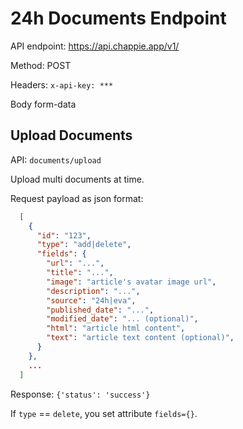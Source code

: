 # 24h Documents Endpoint

API endpoint: https://api.chappie.app/v1/

Method: POST

Headers: 
  `x-api-key: ***`

Body form-data

## Upload Documents

API: `documents/upload`

Upload multi documents at time.

Request payload as json format:

```json
  [
    {
      "id": "123",
      "type": "add|delete",
      "fields": {
        "url": "...",
        "title": "...",
        "image": "article's avatar image url",
        "description": "...",
        "source": "24h|eva",
        "published_date": "...",
        "modified_date": "... (optional)",
        "html": "article html content",
        "text": "article text content (optional)",
      }
    },
    ...
  ]
```

Response:
 `{'status': 'success'}`
  
If `type` == `delete`, you set attribute `fields={}`.

  

